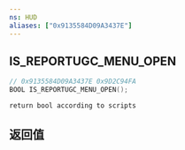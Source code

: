 ```yaml
---
ns: HUD
aliases: ["0x9135584D09A3437E"]
---
```

## IS_REPORTUGC_MENU_OPEN

```c
// 0x9135584D09A3437E 0x9D2C94FA
BOOL IS_REPORTUGC_MENU_OPEN();
```

```
return bool according to scripts  
```

## 返回值
